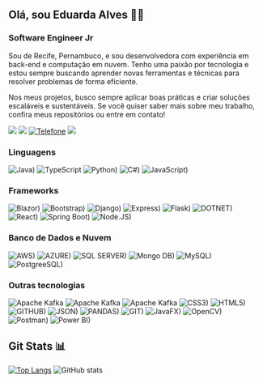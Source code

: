 ## Olá, sou Eduarda Alves 👋🏽
### Software Engineer Jr

Sou de Recife, Pernambuco, e sou desenvolvedora com experiência em back-end e computação em nuvem. Tenho uma paixão por tecnologia e estou sempre buscando aprender novas ferramentas e técnicas para resolver problemas de forma eficiente. 

Nos meus projetos, busco sempre aplicar boas práticas e criar soluções escaláveis e sustentáveis. Se você quiser saber mais sobre meu trabalho, confira meus repositórios ou entre em contato!

<a href = "mailto:duarda.alvesx@gmail.com"><img src="https://img.shields.io/badge/Gmail-D14836?style=for-the-badge&logo=gmail&logoColor=white" target="_blank"></a>
<a href="https://www.linkedin.com/in/eduardaalves/" target="_blank"><img src="https://img.shields.io/badge/-LinkedIn-%230077B5?style=for-the-badge&logo=linkedin&logoColor=white" target="_blank"></a> 
[![Telefone](https://img.shields.io/badge/WhatsApp-25D366?style=for-the-badge&logo=whatsapp&logoColor=white)](tel:+558199795-7044)
<a href=" " target="_blank"><img src="https://img.shields.io/badge/website-000000?style=for-the-badge&logo=About.me&logoColor=white" target="_blank"></a> 

### Linguagens

![Java)](https://img.shields.io/badge/java-%23ED8B00.svg?style=for-the-badge&logo=openjdk&logoColor=white)
![TypeScript](https://img.shields.io/badge/typescript-%23007ACC.svg?style=for-the-badge&logo=typescript&logoColor=white)
![Python)](https://img.shields.io/badge/Python-FFD43B?style=for-the-badge&logo=python&logoColor=blue)
![C#)](https://img.shields.io/badge/C%23-239120?style=for-the-badge&logo=csharp&logoColor=white)
![JavaScript)](https://img.shields.io/badge/JavaScript-323330?style=for-the-badge&logo=javascript&logoColor=F7DF1E)


### Frameworks

![Blazor)](https://img.shields.io/badge/Blazor-512BD4?style=for-the-badge&logo=blazor&logoColor=white)
![Bootstrap)](https://img.shields.io/badge/Bootstrap-563D7C?style=for-the-badge&logo=bootstrap&logoColor=white)
![Django)](https://img.shields.io/badge/Django-092E20?style=for-the-badge&logo=django&logoColor=green)
![Express)](https://img.shields.io/badge/Express%20js-000000?style=for-the-badge&logo=express&logoColor=white)
![Flask)](https://img.shields.io/badge/Flask-000000?style=for-the-badge&logo=flask&logoColor=white)
![DOTNET)](https://img.shields.io/badge/.NET-512BD4?style=for-the-badge&logo=dotnet&logoColor=white)
![React)](https://img.shields.io/badge/React-20232A?style=for-the-badge&logo=react&logoColor=61DAFB)
![Spring Boot)](https://img.shields.io/badge/Spring_Boot-6DB33F?style=for-the-badge&logo=spring-boot&logoColor=white)
![Node.JS)](https://img.shields.io/badge/Node%20js-339933?style=for-the-badge&logo=nodedotjs&logoColor=white)

### Banco de Dados e Nuvem

![AWS)](https://img.shields.io/badge/Amazon_AWS-FF9900?style=for-the-badge&logo=amazonaws&logoColor=white)
![AZURE)](https://img.shields.io/badge/microsoft%20azure-0089D6?style=for-the-badge&logo=microsoft-azure&logoColor=white)
![SQL SERVER)](https://img.shields.io/badge/Microsoft%20SQL%20Server-CC2927?style=for-the-badge&logo=microsoft%20sql%20server&logoColor=white)
![Mongo DB)](https://img.shields.io/badge/MongoDB-4EA94B?style=for-the-badge&logo=mongodb&logoColor=white)
![MySQL)](https://img.shields.io/badge/MySQL-005C84?style=for-the-badge&logo=mysql&logoColor=white)
![PostgreeSQL)](https://img.shields.io/badge/PostgreSQL-316192?style=for-the-badge&logo=postgresql&logoColor=white)


### Outras tecnologias

![Apache Kafka](https://img.shields.io/badge/Apache_Kafka-231F20?style=for-the-badge&logo=apache-kafka&logoColor=white)
![Apache Kafka](https://img.shields.io/badge/Apache_Spark-FFFFFF?style=for-the-badge&logo=apachespark&logoColor=#E35A16)
![Apache Kafka](https://img.shields.io/badge/Junit5-25A162?style=for-the-badge&logo=junit5&logoColor=white)
![CSS3)](https://img.shields.io/badge/CSS3-1572B6?style=for-the-badge&logo=css3&logoColor=white)
![HTML5)](https://img.shields.io/badge/HTML5-E34F26?style=for-the-badge&logo=html5&logoColor=white)
![GITHUB)](https://img.shields.io/badge/GitHub-100000?style=for-the-badge&logo=github&logoColor=white)
![JSON)](https://img.shields.io/badge/json-5E5C5C?style=for-the-badge&logo=json&logoColor=white)
![PANDAS)](https://img.shields.io/badge/pandas-%23150458.svg?style=for-the-badge&logo=pandas&logoColor=white)
![GIT)](https://img.shields.io/badge/GIT-E44C30?style=for-the-badge&logo=git&logoColor=white)
![JavaFX)](https://img.shields.io/badge/javafx-%23FF0000.svg?style=for-the-badge&logo=javafx&logoColor=white)
![OpenCV)](https://img.shields.io/badge/OpenCV-27338e?style=for-the-badge&logo=OpenCV&logoColor=white)
![Postman)](https://img.shields.io/badge/Postman-FF6C37?style=for-the-badge&logo=Postman&logoColor=white)
![Power BI)](https://img.shields.io/badge/PowerBI-F2C811?style=for-the-badge&logo=Power%20BI&logoColor=white)

## Git Stats 📊

[![Top Langs](https://github-readme-stats.vercel.app/api/top-langs/?username=eduardaalvess&layout=donut&langs_count=4&theme=transparent)](https://github.com/eduardaalvess/github-readme-stats)
![GitHub stats](https://github-readme-stats.vercel.app/api?username=eduardaalvess&show_icons=true&theme=transparent) 
